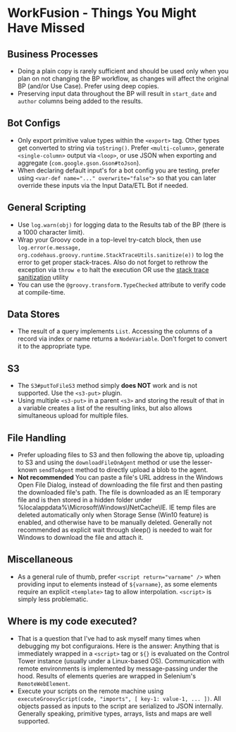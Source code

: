 # WorkFusion - Things You Might Have Missed

## Business Processes
- Doing a plain copy is rarely sufficient and should be used only when you plan on not changing the BP workflow, as changes will affect the original BP (and/or Use Case). Prefer using deep copies.
- Preserving input data throughout the BP will result in `start_date` and `author` columns being added to the results. 

## Bot Configs
- Only export primitive value types within the `<export>` tag. Other types get converted to string via `toString()`. Prefer `<multi-column>`, generate `<single-column>` output via `<loop>`, or use JSON when exporting and aggregate (`com.google.gson.Gson#toJson`).
- When declaring default input's for a bot config you are testing, prefer using `<var-def name="..." overwrite="false">` so that you can later override these inputs via the Input Data/ETL Bot if needed. 

## General Scripting
- Use `log.warn(obj)` for logging data to the Results tab of the BP (there is a 1000 character limit). 
- Wrap your Groovy code in a top-level try-catch block, then use `log.error(e.message, org.codehaus.groovy.runtime.StackTraceUtils.sanitize(e))` to log the error to get proper stack-traces. Also do not forget to rethrow the exception via `throw e` to halt the execution OR use the [stack trace sanitization](https://github.com/veselink1/WorkFusion-Reusable-Bot-Tasks/blob/master/scripts/sanitize-stacktraces.groovy) utility
- You can use the `@groovy.transform.TypeChecked` attribute to verify code at compile-time. 

## Data Stores
- The result of a query implements `List`. Accessing the columns of a record via index or name returns a `NodeVariable`. Don't forget to convert it to the appropriate type.

## S3
- The `S3#putToFileS3` method simply **does NOT** work and is not supported. Use the `<s3-put>` plugin. 
- Using multiple `<s3-put>` in a parent `<s3>` and storing the result of that in a variable creates a list of the resulting links, but also allows simultaneous upload for multiple files.

## File Handling
- Prefer uploading files to S3 and then following the above tip, uploading to S3 and using the `downloadFileOnAgent` method or use the lesser-known `sendToAgent` method to directly upload a blob to the agent.
- **Not recommended** You can paste a file's URL address in the Windows Open File Dialog, instead of downloading the file first and then pasting the downloaded file's path. The file is downloaded as an IE temporary file and is then stored in a hidden folder under %localappdata%\Microsoft\Windows\INetCache\IE\. IE temp files are deleted automatically only when Storage Sense (Win10 feature) is enabled, and otherwise have to be manually deleted. Generally not recommended as explicit wait through sleep() is needed to wait for Windows to download the file and attach it.

## Miscellaneous
- As a general rule of thumb, prefer `<script return="varname" />` when providing input to elements instead of `${varname}`, as some elements require an explicit `<template>` tag to allow interpolation. `<script>` is simply less problematic. 

## Where is my code executed?
- That is a question that I've had to ask myself many times when debugging my bot configuraions. Here is the answer: Anything that is immediately wrapped in a `<script>` tag or `${}` is evaluated on the Control Tower instance (usually under a Linux-based OS). Communication with remote environments is implemented by message-passing under the hood. Results of elements queries are wrapped in Selenium's `RemoteWebElement`. 
- Execute your scripts on the remote machine using `executeGroovyScript(code, "imports", [ key-1: value-1, ... ])`. All objects passed as inputs to the script are serialized to JSON internally. Generally speaking, primitive types, arrays, lists and maps are well supported.
